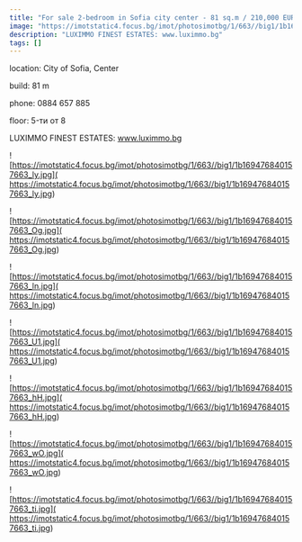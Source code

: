 ```yaml
---
title: "For sale 2-bedroom in Sofia city center - 81 sq.m / 210,000 EUR :: imot.bg Ad."
image: "https://imotstatic4.focus.bg/imot/photosimotbg/1/663//big1/1b169476840157663_ND.jpg"
description: "LUXIMMO FINEST ESTATES: www.luximmo.bg"
tags: []
---
```


location: City of Sofia, Center

build: 81 m

phone: 0884 657 885

floor: 5-ти от 8

LUXIMMO FINEST ESTATES: www.luximmo.bg


![https://imotstatic4.focus.bg/imot/photosimotbg/1/663//big1/1b169476840157663_ly.jpg]( https://imotstatic4.focus.bg/imot/photosimotbg/1/663//big1/1b169476840157663_ly.jpg)


![https://imotstatic4.focus.bg/imot/photosimotbg/1/663//big1/1b169476840157663_Og.jpg]( https://imotstatic4.focus.bg/imot/photosimotbg/1/663//big1/1b169476840157663_Og.jpg)


![https://imotstatic4.focus.bg/imot/photosimotbg/1/663//big1/1b169476840157663_ln.jpg]( https://imotstatic4.focus.bg/imot/photosimotbg/1/663//big1/1b169476840157663_ln.jpg)


![https://imotstatic4.focus.bg/imot/photosimotbg/1/663//big1/1b169476840157663_U1.jpg]( https://imotstatic4.focus.bg/imot/photosimotbg/1/663//big1/1b169476840157663_U1.jpg)


![https://imotstatic4.focus.bg/imot/photosimotbg/1/663//big1/1b169476840157663_hH.jpg]( https://imotstatic4.focus.bg/imot/photosimotbg/1/663//big1/1b169476840157663_hH.jpg)


![https://imotstatic4.focus.bg/imot/photosimotbg/1/663//big1/1b169476840157663_wO.jpg]( https://imotstatic4.focus.bg/imot/photosimotbg/1/663//big1/1b169476840157663_wO.jpg)


![https://imotstatic4.focus.bg/imot/photosimotbg/1/663//big1/1b169476840157663_ti.jpg]( https://imotstatic4.focus.bg/imot/photosimotbg/1/663//big1/1b169476840157663_ti.jpg)


